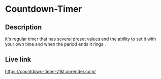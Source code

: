 # Countdown-Timer
## Description
it's regular timer that has several preset values and the ability to set it with your own time and when the period ends it rings . 
## Live link 
https://countdown-timer-z1kt.onrender.com/

